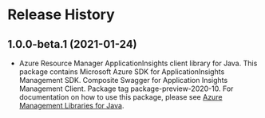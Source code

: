 # Release History

## 1.0.0-beta.1 (2021-01-24)

- Azure Resource Manager ApplicationInsights client library for Java. This package contains Microsoft Azure SDK for ApplicationInsights Management SDK. Composite Swagger for Application Insights Management Client. Package tag package-preview-2020-10. For documentation on how to use this package, please see [Azure Management Libraries for Java](https://aka.ms/azsdk/java/mgmt).
